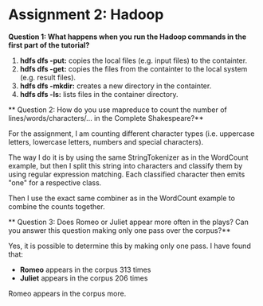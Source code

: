 # Assignment 2: Hadoop

**Question 1: What happens when you run the Hadoop commands in the first part of the tutorial?**
1. **hdfs dfs -put:** copies the local files (e.g. input files) to the containter.
2. **hdfs dfs -get:** copies the files from the containter to the local system (e.g. result files).
3. **hdfs dfs -mkdir:** creates a new directory in the containter.
4. **hdfs dfs -ls:** lists files in the container directory.

** Question 2: How do you use mapreduce to count the number of lines/words/characters/… in the Complete Shakespeare?**

For the assignment, I am counting different character types (i.e. uppercase letters, lowercase letters, numbers and special characters).

The way I do it is by using the same StringTokenizer as in the WordCount example, but then I split this string into characters and classify them by using regular expression matching. Each classified character then emits "one" for a respective class.

Then I use the exact same combiner as in the WordCount example to combine the counts together.

** Question 3: Does Romeo or Juliet appear more often in the plays? Can you answer this question making only one pass over the corpus?**

Yes, it is possible to determine this by making only one pass. I have found that:

* __Romeo__ appears in the corpus 313 times
* __Juliet__ appears in the corpus 206 times

Romeo appears in the corpus more.